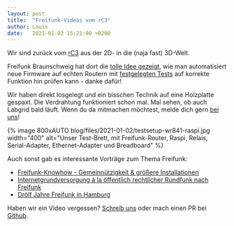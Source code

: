 ```yaml
---
layout: post
title:  "Freifunk-Videos vom rC3"
author: Louis
date:   2021-01-02 15:21:00 +0200
---
```


Wir sind zurück vom [rC3](https://events.ccc.de/2020/09/04/rc3-remote-chaos-experience/) aus der 2D- in die (naja fast) 3D-Welt.

Freifunk Braunschweig hat dort die [tolle Idee gezeigt](https://media.ccc.de/v/rc3-364267-der_faule_admin_automatisiert),
wie man automatisiert neue Firmware auf echten Routern mit [festgelegten Tests](https://gitli.stratum0.org/ffbs/ffbs-ci) auf korrekte Funktion hin prüfen kann - danke dafür!

Wir haben direkt losgelegt und ein bisschen Technik auf eine Holzplatte gespaxt.
Die Verdrahtung funktioniert schon mal.
Mal sehen, ob auch Labgrid bald läuft. Wenn du da mitmachen möchtest, melde dich gern [bei uns](/kontakt.html)!

{% image 800xAUTO blog/files/2021-01-02/testsetup-wr841-raspi.jpg width="400" alt="Unser Test-Brett, mit Freifunk-Router, Raspi, Relais, Serial-Adapter, Ethernet-Adapter und Breadboard" %}

Auch sonst gab es interessante Vorträge zum Thema Freifunk:

- [Freifunk-Knowhow - Gemeinnützigkeit & größere Installationen](https://media.ccc.de/v/rc3-496217-freifunk_knowhow_gemeinnuetzigkeit_groessere_installationen)
- [Internetgrundversorgung à la öffentlich rechtlicher Rundfunk nach Freifunk](https://media.ccc.de/v/rc3-289202-internetgrundversorgung__la_oeffentlich_rechtlicher_rundfunk_nach_freifunk)
- [Drölf Jahre Freifunk in Hamburg](https://media.ccc.de/v/rc3-6-droelf_jahre_freifunk_in_hamburg)

Haben wir ein Video vergessen? [Schreib uns](/kontakt.html) oder mach einen PR bei [Github](https://github.com/FreifunkBremen/bremen.freifunk.net).

